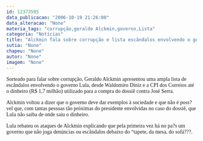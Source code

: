 ```yaml
---
id: 12373595
data_publicacao: "2006-10-19 21:26:00"
data_alteracao: "None"
materia_tags: "corrupção,geraldo Alckmin,governo,Lista"
categoria: "Notícias"
title: "Alckmin fala sobre corrupção e lista escândalos envolvendo o governo"
sutia: "None"
chapeu: "None"
autor: "None"
imagem: "None"
---
```

<p><P><FONT face=Verdana>Sorteado para falar sobre corrupção, Geraldo Alckmin apresentou uma ampla lista de escândalos envolvendo o governo Lula, desde Waldomiro Diniz e a CPI dos Correios até o dinheiro (R$ 1,7 milhão) utilizado para a compra do dossiê contra José Serra.</FONT></P></p>
<p><P><FONT face=Verdana>Alckmin voltou a dizer que o governo deve dar exemplos à sociedade e que não é poss?vel que, com tantas pessoas tão próximas do presidente envolvidas no caso do dossiê, que Lula não saiba de onde saiu o dinheiro.</FONT></P></p>
<p><P><FONT face=Verdana>Lula rebateu os ataques de Alckmin explicando que pela primeira vez há no pa?s um governo que não joga denúncias ou escândalos debaixo do “tapete, da mesa, do sofá???.</FONT></P> </p>
